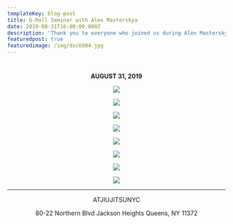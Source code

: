 ```yaml
---
templateKey: blog-post
title: G-Roll Seminar with Alex Masterskya
date: 2019-08-31T16:00:00.000Z
description: 'Thank you to everyone who joined us during Alex Masterskya, G-Roll Seminar. '
featuredpost: true
featuredimage: /img/dsc6904.jpg
---
```

<center>

# 

**AUGUST 31, 2019**

![](/img/dsc6897.jpg)

![](/img/dsc6898.jpg)

![](/img/dsc6899.jpg)

![](/img/dsc6902.jpg)

![](/img/3.jpg)

![](/img/dsc6901.jpg)

![](/img/dsc6900.jpg)

![](/img/dsc6904.jpg)

- - -

ATJIUJITSUNYC

80-22 Northern Blvd
Jackson Heights
Queens, NY 11372
